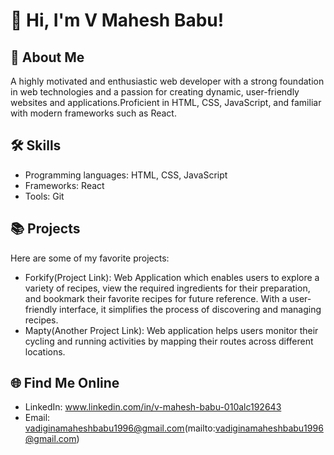 # 👋 Hi, I'm V Mahesh Babu!

## 🚀 About Me
A highly motivated and enthusiastic web developer with a strong foundation in web technologies and a passion for creating dynamic, user-friendly websites and applications.Proficient in HTML, CSS, JavaScript, and familiar with modern frameworks such as React.


## 🛠 Skills
- Programming languages: HTML, CSS, JavaScript
- Frameworks: React
- Tools: Git

## 📚 Projects
Here are some of my favorite projects:
- Forkify(Project Link): Web Application which enables users to explore a variety of recipes, view the required ingredients for their preparation, and bookmark their favorite recipes for future reference. With a user-friendly interface, it simplifies the process of discovering and managing recipes.
- Mapty(Another Project Link): Web application helps users monitor their cycling and running activities by mapping their routes across different locations.

## 🌐 Find Me Online
- LinkedIn: www.linkedin.com/in/v-mahesh-babu-010alc192643
- Email: vadiginamaheshbabu1996@gmail.com(mailto:vadiginamaheshbabu1996@gmail.com)

